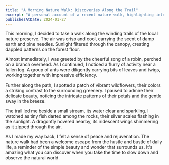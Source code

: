 ```yaml
---
title: "A Morning Nature Walk: Discoveries Along the Trail"
excerpt: "A personal account of a recent nature walk, highlighting interesting observations and encounters with local flora and fauna."
publishesAtDate: 2024-01-27
---
```


This morning, I decided to take a walk along the winding trails of the local nature preserve. The air was crisp and cool, carrying the scent of damp earth and pine needles. Sunlight filtered through the canopy, creating dappled patterns on the forest floor.

Almost immediately, I was greeted by the cheerful song of a robin, perched on a branch overhead. As I continued, I noticed a flurry of activity near a fallen log. A group of ants were diligently carrying bits of leaves and twigs, working together with impressive efficiency.

Further along the path, I spotted a patch of vibrant wildflowers, their colors a striking contrast to the surrounding greenery. I paused to admire their delicate beauty, noticing the intricate patterns of their petals and the gentle sway in the breeze.

The trail led me beside a small stream, its water clear and sparkling. I watched as tiny fish darted among the rocks, their silver scales flashing in the sunlight. A dragonfly hovered nearby, its iridescent wings shimmering as it zipped through the air.

As I made my way back, I felt a sense of peace and rejuvenation. The nature walk had been a welcome escape from the hustle and bustle of daily life, a reminder of the simple beauty and wonder that surrounds us. It's amazing what you can discover when you take the time to slow down and observe the natural world.
